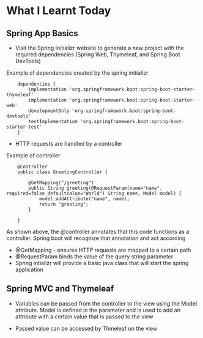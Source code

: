 # What I Learnt Today

## Spring App Basics

 - Visit the Spring Initializr website to generate a new project with the required dependencies (Spring Web, Thymeleaf, and Spring Boot DevTools)

Example of dependencies created by the spring initializr

        dependencies {
            implementation 'org.springframework.boot:spring-boot-starter-thymeleaf'
            implementation 'org.springframework.boot:spring-boot-starter-web'
            developmentOnly 'org.springframework.boot:spring-boot-devtools'
            testImplementation 'org.springframework.boot:spring-boot-starter-test'
        }
 
- HTTP requests are handled by a controller

Example of controller

        @Controller
        public class GreetingController {

            @GetMapping("/greeting")
            public String greeting(@RequestParam(name="name", required=false defaultValue="World") String name, Model model) {
                model.addAttribute("name", name);
                return "greeting";
	        }

        }

As shown above, the @controller annotates that this code functions as a controller. Spring boot will recognize that annotation and act according

- @GetMapping - ensures HTTP requests are mapped to a certain path
- @RequestParam binds the value of the query string parameter
- Spring intializr will provide a basic java class that will start the spring application

## Spring MVC and Thymeleaf

- Variables can be passed from the controller to the view using the Model attribute. Model is defined in the parameter and is used to add an attribute with a certain value that is passed to the view

- Passed value can be accessed by Thmeleaf on the view